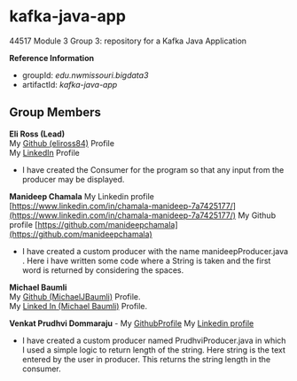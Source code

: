 # kafka-java-app
44517 Module 3 Group 3: repository for a Kafka Java Application

**Reference Information**
- groupId: *edu.nwmissouri.bigdata3*
- artifactId: *kafka-java-app*

## Group Members
**Eli Ross (Lead)**
<br />My [Github (eliross84)](https://github.com/eliross84) Profile
<br />My [LinkedIn](https://www.linkedin.com/in/eli-ross-4b409616b) Profile
- I have created the Consumer for the program so that any input from the producer may be displayed. 

**Manideep Chamala** 
My Linkedin profile [https://www.linkedin.com/in/chamala-manideep-7a7425177/](https://www.linkedin.com/in/chamala-manideep-7a7425177/)
My Github profile [https://github.com/manideepchamala](https://github.com/manideepchamala)
- I have created a custom producer with the name manideepProducer.java . Here i have written some code where a String is taken and the first word is returned by considering the spaces.

**Michael Baumli**  
My [Github (MichaelJBaumli)](https://github.com/MichaelJBaumli/) Profile.  
My [Linked In (Michael Baumli)](https://www.linkedin.com/in/michael-baumli-70a51b4/) Profile.

**Venkat Prudhvi Dommaraju** -
My [GithubProfile](https://github.com/prudhvi15)
My [Linkedin profile](https://www.linkedin.com/in/venkat-prudhvi-dommaraju-188720186/)
- I have created a custom producer named PrudhviProducer.java in which I used a simple logic to return length of the string. Here string is the text entered by the user in producer. This returns the string length in the consumer.
